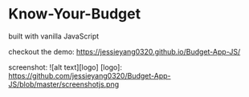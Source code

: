 # Know-Your-Budget

built with vanilla JavaScript 

checkout the demo: 
https://jessieyang0320.github.io/Budget-App-JS/

screenshot:
![alt text][logo]
[logo]: https://github.com/jessieyang0320/Budget-App-JS/blob/master/screenshotjs.png
